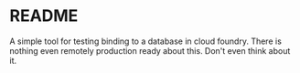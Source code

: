 # README

A simple tool for testing binding to a database in cloud foundry.
There is nothing even remotely production ready about this.
Don't even think about it.
